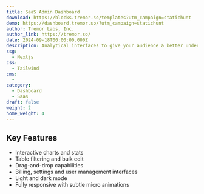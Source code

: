 ```yaml
---
title: SaaS Admin Dashboard
download: https://blocks.tremor.so/templates?utm_campaign=statichunt
demo: https://dashboard.tremor.so/?utm_campaign=statichunt
author: Tremor Labs, Inc.
author_link: https://tremor.so/
date: 2024-09-18T00:00:00.000Z
description: Analytical interfaces to give your audience a better understanding of their data. Boost your revenue by offering an advanced data analytics experience to your users. Based on Next.js with the new app router, written in TypeScript, with best-in-class accessibility in mind.
ssg:
  - Nextjs
css:
  - Tailwind
cms:
  - 
category:
  - Dashboard
  - Saas
draft: false
weight: 2
home_weight: 4
---
```

## Key Features

- Interactive charts and stats
- Table filtering and bulk edit
- Drag-and-drop capabilities
- Billing, settings and user management interfaces
- Light and dark mode
- Fully responsive with subtle micro animations
